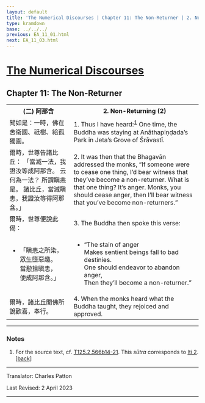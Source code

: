 ```yaml
---
layout: default
title: 'The Numerical Discourses | Chapter 11: The Non-Returner | 2. Non-Returning (2)'
type: kramdown
base: ../../../
previous: EA_11_01.html
next: EA_11_03.html
---
```


<h1><a href='../index.html'>The Numerical Discourses</a></h1>
<h2>Chapter 11: The Non-Returner</h2>

<table class="trans">
  <th class='ch'>(二) 阿那含</th>
  <th class='en'>2. Non-Returning (2)</th>
  <tr>
    <td class='ch' title='T125.2.566b14'>聞如是：一時，佛在舍衞國、祇樹、給孤獨園。</td>
    <td id='p1'>1. Thus I have heard:<sup id="ref1"><a href="#n1">1</a></sup> One time, the Buddha was staying at Anāthapiṇḍada’s Park in Jeta’s Grove of Śrāvastī.</td>
  </tr>
  <tr>
    <td class='ch' title='T125.2.566b15'>爾時，世尊告諸比丘： 「當滅一法，我證汝等成阿那含。 云何為一法？ 所謂瞋恚是。 諸比丘，當滅瞋恚，我證汝等得阿那含。」</td>
    <td id='p2'>2. It was then that the Bhagavān addressed the monks, “If someone were to cease one thing, I’d bear witness that they’ve become a non-returner. What is that one thing? It’s anger. Monks, you should cease anger, then I’ll bear witness that you’ve become non-returners.”</td>
  </tr>
  <tr>
    <td class='ch' title='T125.2.566b17'>爾時，世尊便說此偈：</td>
    <td id='p3'>3. The Buddha then spoke this verse:</td>
  </tr>
<tr>
  <td title='T125.2.566b19'><ul class='verse'>
    <li class='ch'>「瞋恚之所染，<br/>
    眾生墮惡趣。<br/>
    當懃捨瞋恚，<br/>
    便成阿那含。」</li>
  </ul></td>
  <td><ul class='verse'>
    <li>“The stain of anger<br/>
    Makes sentient beings fall to bad destinies.<br/>
    One should endeavor to abandon anger,<br/>
    Then they’ll become a non-returner.”</li>
  </ul></td>
</tr>
  <tr>
    <td class='ch' title='T125.2.566b21'>爾時，諸比丘聞佛所說歡喜，奉行。</td>
    <td id='p4'>4. When the monks heard what the Buddha taught, they rejoiced and approved.</td>
  </tr>
</table>

<hr/>

<h3 id="notes">Notes</h3>

<ol class="notes-list">
<li id="n1"><p>For the source text, cf. <a href="https://cbetaonline.dila.edu.tw/zh/T02n0125_p0566b14" target="_blank">T125.2.566b14-21</a>. This <em>sūtra</em> corresponds to <a href="https://suttacentral.net/iti2" target="_blank">Iti 2</a>. [<a href="#ref1">back</a>]</p></li>
</ol>
<hr/>

<p class="translator">Translator: Charles Patton</p>
<p class='revised'>Last Revised: 2 April 2023</p>

<hr/>
